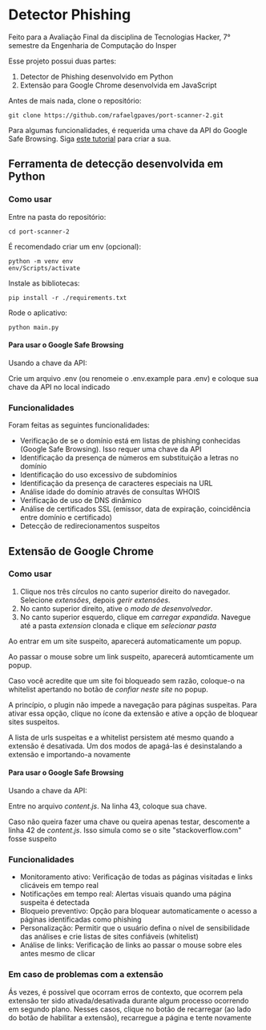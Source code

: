 # Detector Phishing

Feito para a Avaliação Final da disciplina de Tecnologias Hacker, 7° semestre da Engenharia de Computação do Insper

Esse projeto possui duas partes:
1. Detector de Phishing desenvolvido em Python
1. Extensão para Google Chrome desenvolvida em JavaScript

Antes de mais nada, clone o repositório:
```terminal
git clone https://github.com/rafaelgpaves/port-scanner-2.git
```

Para algumas funcionalidades, é requerida uma chave da API do Google Safe Browsing. Siga [este tutorial](https://developers.google.com/safe-browsing/v4/get-started) para criar a sua.

## Ferramenta de detecção desenvolvida em Python

### Como usar

Entre na pasta do repositório:
```terminal
cd port-scanner-2
```

É recomendado criar um env (opcional):
```terminal
python -m venv env
env/Scripts/activate
```

Instale as bibliotecas:
```terminal
pip install -r ./requirements.txt
```

Rode o aplicativo:
```terminal
python main.py
```

#### Para usar o Google Safe Browsing

Usando a chave da API:

Crie um arquivo .env (ou renomeie o .env.example para .env) e coloque sua chave da API no local indicado

### Funcionalidades

Foram feitas as seguintes funcionalidades:
- Verificação de se o domínio está em listas de phishing conhecidas (Google Safe Browsing). Isso requer uma chave da API
- Identificação da presença de números em substituição a letras no domínio
- Identificação do uso excessivo de subdomínios
- Identificação da presença de caracteres especiais na URL
- Análise idade do domínio através de consultas WHOIS
- Verificação de uso de DNS dinâmico
- Análise de certificados SSL (emissor, data de expiração, coincidência entre domínio e certificado)
- Detecção de redirecionamentos suspeitos

## Extensão de Google Chrome

### Como usar

1. Clique nos três círculos no canto superior direito do navegador. Selecione *extensões*, depois *gerir extensões*.
1. No canto superior direito, ative o *modo de desenvolvedor*.
1. No canto superior esquerdo, clique em *carregar expandida*. Navegue até a pasta *extension* clonada e clique em *selecionar pasta*

Ao entrar em um site suspeito, aparecerá automaticamente um popup.

Ao passar o mouse sobre um link suspeito, aparecerá automticamente um popup.

Caso você acredite que um site foi bloqueado sem razão, coloque-o na whitelist apertando no botão de *confiar neste site* no popup.

A princípio, o plugin não impede a navegação para páginas suspeitas. Para ativar essa opção, clique no ícone da extensão e ative a opção de bloquear sites suspeitos.

A lista de urls suspeitas e a whitelist persistem até mesmo quando a extensão é desativada. Um dos modos de apagá-las é desinstalando a extensão e importando-a novamente

#### Para usar o Google Safe Browsing

Usando a chave da API:

Entre no arquivo *content.js*. Na linha 43, coloque sua chave.

Caso não queira fazer uma chave ou queira apenas testar, descomente a linha 42 de *content.js*. Isso simula como se o site "stackoverflow.com" fosse suspeito

### Funcionalidades

- Monitoramento ativo: Verificação de todas as páginas visitadas e links clicáveis em tempo real
- Notificações em tempo real: Alertas visuais quando uma página suspeita é detectada
- Bloqueio preventivo: Opção para bloquear automaticamente o acesso a páginas identificadas como phishing
- Personalização: Permitir que o usuário defina o nível de sensibilidade das análises e crie listas de sites confiáveis (whitelist)
- Análise de links: Verificação de links ao passar o mouse sobre eles antes mesmo de clicar

### Em caso de problemas com a extensão

Ás vezes, é possível que ocorram erros de contexto, que ocorrem pela extensão ter sido ativada/desativada durante algum processo ocorrendo em segundo plano. Nesses casos, clique no botão de recarregar (ao lado do botão de habilitar a extensão), recarregue a página e tente novamente
